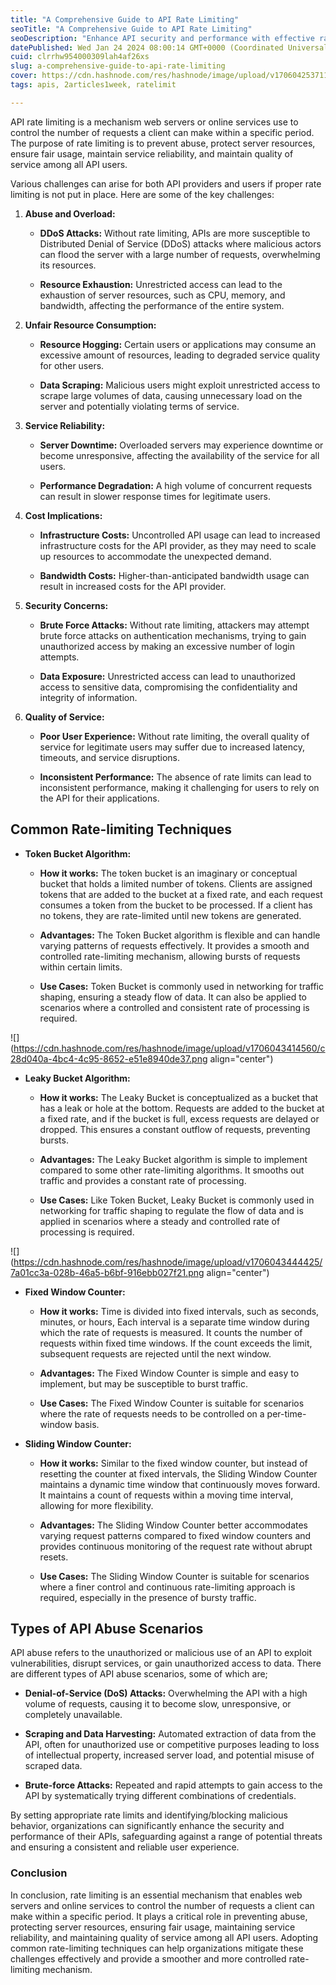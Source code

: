 ```yaml
---
title: "A Comprehensive Guide to API Rate Limiting"
seoTitle: "A Comprehensive Guide to API Rate Limiting"
seoDescription: "Enhance API security and performance with effective rate-limiting techniques. Protect against abuse scenarios and ensure a reliable user experience"
datePublished: Wed Jan 24 2024 08:00:14 GMT+0000 (Coordinated Universal Time)
cuid: clrrhw954000309lah4af26xs
slug: a-comprehensive-guide-to-api-rate-limiting
cover: https://cdn.hashnode.com/res/hashnode/image/upload/v1706042537112/d8b586ef-f5c5-40fa-94f4-a366642eac89.jpeg
tags: apis, 2articles1week, ratelimit

---
```


API rate limiting is a mechanism web servers or online services use to control the number of requests a client can make within a specific period. The purpose of rate limiting is to prevent abuse, protect server resources, ensure fair usage, maintain service reliability, and maintain quality of service among all API users.

Various challenges can arise for both API providers and users if proper rate limiting is not put in place. Here are some of the key challenges:

1. **Abuse and Overload:**
    
    * **DDoS Attacks:** Without rate limiting, APIs are more susceptible to Distributed Denial of Service (DDoS) attacks where malicious actors can flood the server with a large number of requests, overwhelming its resources.
        
    * **Resource Exhaustion:** Unrestricted access can lead to the exhaustion of server resources, such as CPU, memory, and bandwidth, affecting the performance of the entire system.
        
2. **Unfair Resource Consumption:**
    
    * **Resource Hogging:** Certain users or applications may consume an excessive amount of resources, leading to degraded service quality for other users.
        
    * **Data Scraping:** Malicious users might exploit unrestricted access to scrape large volumes of data, causing unnecessary load on the server and potentially violating terms of service.
        
3. **Service Reliability:**
    
    * **Server Downtime:** Overloaded servers may experience downtime or become unresponsive, affecting the availability of the service for all users.
        
    * **Performance Degradation:** A high volume of concurrent requests can result in slower response times for legitimate users.
        
4. **Cost Implications:**
    
    * **Infrastructure Costs:** Uncontrolled API usage can lead to increased infrastructure costs for the API provider, as they may need to scale up resources to accommodate the unexpected demand.
        
    * **Bandwidth Costs:** Higher-than-anticipated bandwidth usage can result in increased costs for the API provider.
        
5. **Security Concerns:**
    
    * **Brute Force Attacks:** Without rate limiting, attackers may attempt brute force attacks on authentication mechanisms, trying to gain unauthorized access by making an excessive number of login attempts.
        
    * **Data Exposure:** Unrestricted access can lead to unauthorized access to sensitive data, compromising the confidentiality and integrity of information.
        
6. **Quality of Service:**
    
    * **Poor User Experience:** Without rate limiting, the overall quality of service for legitimate users may suffer due to increased latency, timeouts, and service disruptions.
        
    * **Inconsistent Performance:** The absence of rate limits can lead to inconsistent performance, making it challenging for users to rely on the API for their applications.
        

## Common Rate-limiting Techniques

* **Token Bucket Algorithm:**
    
    * **How it works:** The token bucket is an imaginary or conceptual bucket that holds a limited number of tokens. Clients are assigned tokens that are added to the bucket at a fixed rate, and each request consumes a token from the bucket to be processed. If a client has no tokens, they are rate-limited until new tokens are generated.
        
    * **Advantages:** The Token Bucket algorithm is flexible and can handle varying patterns of requests effectively. It provides a smooth and controlled rate-limiting mechanism, allowing bursts of requests within certain limits.
        
    * **Use Cases:** Token Bucket is commonly used in networking for traffic shaping, ensuring a steady flow of data. It can also be applied to scenarios where a controlled and consistent rate of processing is required.
        

![](https://cdn.hashnode.com/res/hashnode/image/upload/v1706043414560/c28d040a-4bc4-4c95-8652-e51e8940de37.png align="center")

* **Leaky Bucket Algorithm:**
    
    * **How it works:** The Leaky Bucket is conceptualized as a bucket that has a leak or hole at the bottom. Requests are added to the bucket at a fixed rate, and if the bucket is full, excess requests are delayed or dropped. This ensures a constant outflow of requests, preventing bursts.
        
    * **Advantages:** The Leaky Bucket algorithm is simple to implement compared to some other rate-limiting algorithms. It smooths out traffic and provides a constant rate of processing.
        
    * **Use Cases:** Like Token Bucket, Leaky Bucket is commonly used in networking for traffic shaping to regulate the flow of data and is applied in scenarios where a steady and controlled rate of processing is required.
        

![](https://cdn.hashnode.com/res/hashnode/image/upload/v1706043444425/7a01cc3a-028b-46a5-b6bf-916ebb027f21.png align="center")

* **Fixed Window Counter:**
    
    * **How it works:** Time is divided into fixed intervals, such as seconds, minutes, or hours, Each interval is a separate time window during which the rate of requests is measured. It counts the number of requests within fixed time windows. If the count exceeds the limit, subsequent requests are rejected until the next window.
        
    * **Advantages:** The Fixed Window Counter is simple and easy to implement, but may be susceptible to burst traffic.
        
    * **Use Cases:** The Fixed Window Counter is suitable for scenarios where the rate of requests needs to be controlled on a per-time-window basis.
        
* **Sliding Window Counter:**
    
    * **How it works:** Similar to the fixed window counter, but instead of resetting the counter at fixed intervals, the Sliding Window Counter maintains a dynamic time window that continuously moves forward. It maintains a count of requests within a moving time interval, allowing for more flexibility.
        
    * **Advantages:** The Sliding Window Counter better accommodates varying request patterns compared to fixed window counters and provides continuous monitoring of the request rate without abrupt resets.
        
    * **Use Cases:** The Sliding Window Counter is suitable for scenarios where a finer control and continuous rate-limiting approach is required, especially in the presence of bursty traffic.
        

## Types of API Abuse Scenarios

API abuse refers to the unauthorized or malicious use of an API to exploit vulnerabilities, disrupt services, or gain unauthorized access to data. There are different types of API abuse scenarios, some of which are;

* **Denial-of-Service (DoS) Attacks:** Overwhelming the API with a high volume of requests, causing it to become slow, unresponsive, or completely unavailable.
    
* **Scraping and Data Harvesting:** Automated extraction of data from the API, often for unauthorized use or competitive purposes leading to loss of intellectual property, increased server load, and potential misuse of scraped data.
    
* **Brute-force Attacks:** Repeated and rapid attempts to gain access to the API by systematically trying different combinations of credentials.
    

By setting appropriate rate limits and identifying/blocking malicious behavior, organizations can significantly enhance the security and performance of their APIs, safeguarding against a range of potential threats and ensuring a consistent and reliable user experience.

### Conclusion

In conclusion, rate limiting is an essential mechanism that enables web servers and online services to control the number of requests a client can make within a specific period. It plays a critical role in preventing abuse, protecting server resources, ensuring fair usage, maintaining service reliability, and maintaining quality of service among all API users. Adopting common rate-limiting techniques can help organizations mitigate these challenges effectively and provide a smoother and more controlled rate-limiting mechanism.